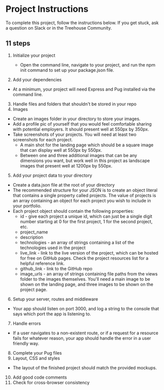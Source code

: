 # Project Instructions

To complete this project, follow the instructions below. If you get stuck, ask a question on Slack or in the Treehouse Community.

## 11 steps

1. Initialize your project

    - Open the command line, navigate to your project, and run the npm init command to set up your package.json file.

2. Add your dependencies

  - At a minimum, your project will need Express and Pug installed via the command line.

3. Handle files and folders that shouldn't be stored in your repo
4. Images

  - Create an images folder in your directory to store your images.
  - Add a profile pic of yourself that you would feel comfortable sharing with potential employers. It should present well at 550px by 350px.
  - Take screenshots of your projects. You will need at least two screenshots for each project.
    * A main shot for the landing page which should be a square image that can display well at 550px by 550px.
    * Between one and three additional images that can be any dimensions you want, but work well in this project as landscape images that present well at 1200px by 550px.

5. Add your project data to your directory

- Create a data.json file at the root of your directory
- The recommended structure for your JSON is to create an object literal that contains a single property called projects. The value of projects is an array containing an object for each project you wish to include in your portfolio.
- Each project object should contain the following properties:
  - id - give each project a unique id, which can just be a single digit number starting at 0 for the first project, 1 for the second project, etc.
  - project_name
  - description
  - technologies - an array of strings containing a list of the technologies used in the project
  - live_link - link to the live version of the project, which can be hosted for free on GitHub pages. Check the project resources list for a helpful reference link.
  - github_link - link to the GitHub repo
  - image_urls - an array of strings containing file paths from the views folder to the images themselves. You'll need a main image to be shown on the landing page, and three images to be shown on the project page.

6. Setup your server, routes and middleware

- Your app should listen on port 3000, and log a string to the console that says which port the app is listening to.

7. Handle errors

- If a user navigates to a non-existent route, or if a request for a resource fails for whatever reason, your app should handle the error in a user friendly way.

8. Complete your Pug files
9. Layout, CSS and styles

- The layout of the finished project should match the provided mockups.

10. Add good code comments
11. Check for cross-browser consistency
